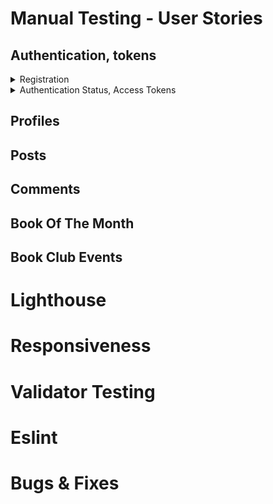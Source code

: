 # **Manual Testing - User Stories**

## **Authentication, tokens**

<details>
<summary>Registration</summary>

- **User Story:**

![auth](src/assets/testing_account_registration.png)

- The User is clearly prompted on the login page to enter their credentials. There are security settings set to make sure the username and the password have proper length and characters.
- When the user is not logged in, they don't have access to the features of the profile.

![signin](src/assets/signinsignup.png)

</details>

<details>
<summary>Authentication Status, Access Tokens</summary>

- **User Story**:

![auth2](src/assets/testing_authstatus.png)

- Once the user is logged in, they see the features they haven't before and the signout button on the navbar also clearly indicates that they are signed in.
- When they are signed out, they are prompted to sign in again and lose access to the features.

![navbar](src/assets/nav.png)

- **User Story**

![accestoken](src/assets/testing_accesstokens.png)

- Tested opening the page in a new tab, the user remains logged in until they press the logout button.

</details>

## **Profiles**



## **Posts**

## **Comments**

## **Book Of The Month**

## **Book Club Events**

# **Lighthouse**

# **Responsiveness**

# **Validator Testing**

# **Eslint**

# **Bugs & Fixes**

